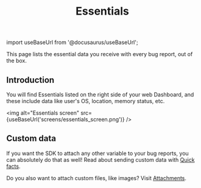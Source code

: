 ﻿---
id: essentials
title: Essentials
---
import useBaseUrl from '@docusaurus/useBaseUrl';

This page lists the essential data you receive with every bug report, out of the box.

## Introduction
You will find Essentials listed on the right side of your web Dashboard, 
and these include data like user's OS, location, memory status, etc.

<img
  alt="Essentials screen"
  src={useBaseUrl('screens/essentials_screen.png')}
/>


## Custom data
If you want the SDK to attach any other variable to your bug reports, 
you can absolutely do that as well! Read about sending custom data with [Quick facts](react/quick-facts.md).

Do you also want to attach custom files, like images? Visit [Attachments](react/attachments.md).
